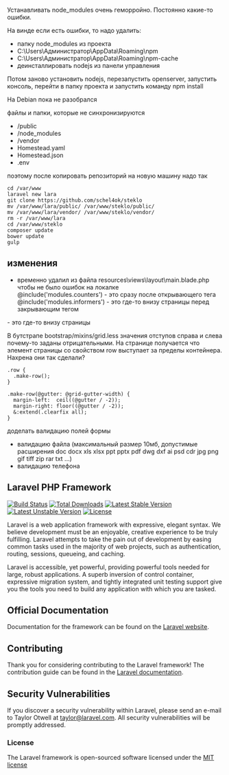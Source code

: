 Устанавливать node_modules очень геморройно. Постоянно какие-то ошибки.  

На винде если есть ошибки, то надо удалить:
* папку node_modules из проекта
* C:\Users\Администратор\AppData\Roaming\npm
* C:\Users\Администратор\AppData\Roaming\npm-cache
* деинсталлировать nodejs из панели управления

Потом заново установить nodejs, перезапустить openserver, запустить консоль, перейти в папку проекта и запустить команду npm install


На Debian пока не разобрался



файлы и папки, которые не синхронизируются
* /public
* /node_modules
* /vendor
* Homestead.yaml
* Homestead.json
* .env

поэтому после копировать репозиторий на новую машину надо так
```
cd /var/www
laravel new lara
git clone https://github.com/schel4ok/steklo
mv /var/www/lara/public/ /var/www/steklo/public/
mv /var/www/lara/vendor/ /var/www/steklo/vendor/
rm -r /var/www/lara
cd /var/www/steklo
composer update
bower update
gulp
```


## изменения
* временно удалил из файла resources\views\layout\main.blade.php чтобы не было ошибок на локалке  
@include('modules.counters') - это сразу после открывающего тега <body>
@include('modules.informers') - это где-то внизу страницы перед закрывающим тегом </body>
<script src="https://www.google.com/recaptcha/api.js"></script> - это где-то внизу страницы  

В бутстрапе bootstrap/mixins/grid.less значения отступов справа и слева почему-то заданы отрицательными. На странице получается что элемент страницы со свойством row выступает за пределы контейнера. Нахрена они так сделали?  
```
.row {
  .make-row();
}
  
.make-row(@gutter: @grid-gutter-width) {
  margin-left:  ceil((@gutter / -2));
  margin-right: floor((@gutter / -2));
  &:extend(.clearfix all);
}
```

доделать валидацию полей формы  
* валидацию файла (максимальный размер 10мб, допустимые расширения doc docx xls xlsx ppt pptx pdf dwg dxf ai psd cdr jpg png gif tiff zip rar txt ...)
* валидацию телефона

## Laravel PHP Framework

[![Build Status](https://travis-ci.org/laravel/framework.svg)](https://travis-ci.org/laravel/framework)
[![Total Downloads](https://poser.pugx.org/laravel/framework/d/total.svg)](https://packagist.org/packages/laravel/framework)
[![Latest Stable Version](https://poser.pugx.org/laravel/framework/v/stable.svg)](https://packagist.org/packages/laravel/framework)
[![Latest Unstable Version](https://poser.pugx.org/laravel/framework/v/unstable.svg)](https://packagist.org/packages/laravel/framework)
[![License](https://poser.pugx.org/laravel/framework/license.svg)](https://packagist.org/packages/laravel/framework)

Laravel is a web application framework with expressive, elegant syntax. We believe development must be an enjoyable, creative experience to be truly fulfilling. Laravel attempts to take the pain out of development by easing common tasks used in the majority of web projects, such as authentication, routing, sessions, queueing, and caching.

Laravel is accessible, yet powerful, providing powerful tools needed for large, robust applications. A superb inversion of control container, expressive migration system, and tightly integrated unit testing support give you the tools you need to build any application with which you are tasked.

## Official Documentation

Documentation for the framework can be found on the [Laravel website](http://laravel.com/docs).

## Contributing

Thank you for considering contributing to the Laravel framework! The contribution guide can be found in the [Laravel documentation](http://laravel.com/docs/contributions).

## Security Vulnerabilities

If you discover a security vulnerability within Laravel, please send an e-mail to Taylor Otwell at taylor@laravel.com. All security vulnerabilities will be promptly addressed.

### License

The Laravel framework is open-sourced software licensed under the [MIT license](http://opensource.org/licenses/MIT)
